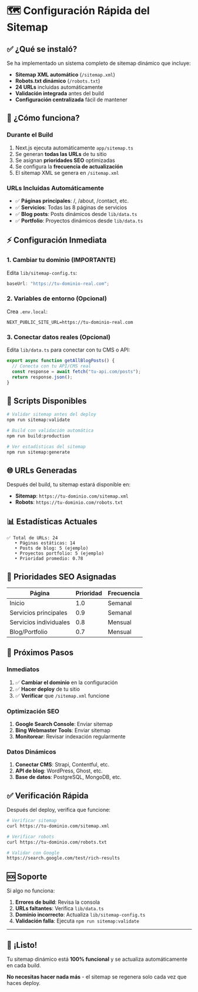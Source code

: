 # 🗺️ Configuración Rápida del Sitemap

## ✅ ¿Qué se instaló?

Se ha implementado un sistema completo de sitemap dinámico que incluye:

- **Sitemap XML automático** (`/sitemap.xml`)
- **Robots.txt dinámico** (`/robots.txt`)
- **24 URLs** incluidas automáticamente
- **Validación integrada** antes del build
- **Configuración centralizada** fácil de mantener

## 🚀 ¿Cómo funciona?

### Durante el Build

1. Next.js ejecuta automáticamente `app/sitemap.ts`
2. Se generan **todas las URLs** de tu sitio
3. Se asignan **prioridades SEO** optimizadas
4. Se configura la **frecuencia de actualización**
5. El sitemap XML se genera en `/sitemap.xml`

### URLs Incluidas Automáticamente

- ✅ **Páginas principales**: /, /about, /contact, etc.
- ✅ **Servicios**: Todas las 8 páginas de servicios
- ✅ **Blog posts**: Posts dinámicos desde `lib/data.ts`
- ✅ **Portfolio**: Proyectos dinámicos desde `lib/data.ts`

## ⚡ Configuración Inmediata

### 1. Cambiar tu dominio (IMPORTANTE)

Edita `lib/sitemap-config.ts`:

```typescript
baseUrl: "https://tu-dominio-real.com";
```

### 2. Variables de entorno (Opcional)

Crea `.env.local`:

```
NEXT_PUBLIC_SITE_URL=https://tu-dominio-real.com
```

### 3. Conectar datos reales (Opcional)

Edita `lib/data.ts` para conectar con tu CMS o API:

```typescript
export async function getAllBlogPosts() {
  // Conecta con tu API/CMS real
  const response = await fetch("tu-api.com/posts");
  return response.json();
}
```

## 🔧 Scripts Disponibles

```bash
# Validar sitemap antes del deploy
npm run sitemap:validate

# Build con validación automática
npm run build:production

# Ver estadísticas del sitemap
npm run sitemap:generate
```

## 🌐 URLs Generadas

Después del build, tu sitemap estará disponible en:

- **Sitemap**: `https://tu-dominio.com/sitemap.xml`
- **Robots**: `https://tu-dominio.com/robots.txt`

## 📊 Estadísticas Actuales

```
✅ Total de URLs: 24
   • Páginas estáticas: 14
   • Posts de blog: 5 (ejemplo)
   • Proyectos portfolio: 5 (ejemplo)
   • Prioridad promedio: 0.78
```

## 🎯 Prioridades SEO Asignadas

| Página                 | Prioridad | Frecuencia |
| ---------------------- | --------- | ---------- |
| Inicio                 | 1.0       | Semanal    |
| Servicios principales  | 0.9       | Semanal    |
| Servicios individuales | 0.8       | Mensual    |
| Blog/Portfolio         | 0.7       | Mensual    |

## 🚀 Próximos Pasos

### Inmediatos

1. ✅ **Cambiar el dominio** en la configuración
2. ✅ **Hacer deploy** de tu sitio
3. ✅ **Verificar** que `/sitemap.xml` funcione

### Optimización SEO

1. **Google Search Console**: Enviar sitemap
2. **Bing Webmaster Tools**: Enviar sitemap
3. **Monitorear**: Revisar indexación regularmente

### Datos Dinámicos

1. **Conectar CMS**: Strapi, Contentful, etc.
2. **API de blog**: WordPress, Ghost, etc.
3. **Base de datos**: PostgreSQL, MongoDB, etc.

## ✅ Verificación Rápida

Después del deploy, verifica que funcione:

```bash
# Verificar sitemap
curl https://tu-dominio.com/sitemap.xml

# Verificar robots
curl https://tu-dominio.com/robots.txt

# Validar con Google
https://search.google.com/test/rich-results
```

## 🆘 Soporte

Si algo no funciona:

1. **Errores de build**: Revisa la consola
2. **URLs faltantes**: Verifica `lib/data.ts`
3. **Dominio incorrecto**: Actualiza `lib/sitemap-config.ts`
4. **Validación falla**: Ejecuta `npm run sitemap:validate`

---

## 🎉 ¡Listo!

Tu sitemap dinámico está **100% funcional** y se actualiza automáticamente en cada build.

**No necesitas hacer nada más** - el sitemap se regenera solo cada vez que haces deploy.
